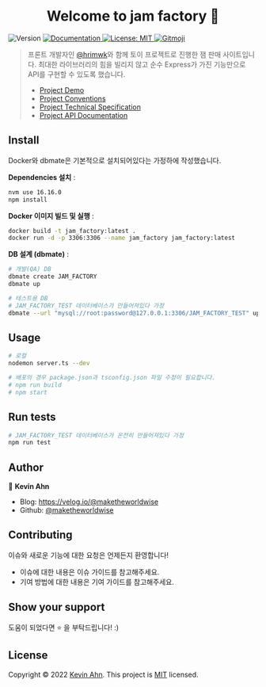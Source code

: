<h1 align="center">Welcome to jam factory 👋</h1>
<p>
  <img alt="Version" src="https://img.shields.io/badge/version-0.0.0-blue.svg?cacheSeconds=2592000" />
  <a href="documentation url" target="_blank">
    <img alt="Documentation" src="https://img.shields.io/badge/documentation-yes-brightgreen.svg" />
  </a>
  <a href="mit url" target="_blank">
    <img alt="License: MIT" src="https://img.shields.io/badge/License-mit-yellow.svg" />
  </a>
  <a href="https://gitmoji.dev">
  <img src="https://img.shields.io/badge/gitmoji-%20😜%20😍-FFDD67.svg?style=flat-square" alt="Gitmoji">
</a>
</p>

> 프론트 개발자인 [@hrimwk](https://github.com/hrimwk)와 함께 토이 프로젝트로 진행한 잼 판매 사이트입니다. 최대한 라이브러리의 힘을 빌리지 않고 순수 Express가 가진 기능만으로 API를 구현할 수 있도록 했습니다.
>
> - [Project Demo](/docs/project_demo.md)
> - [Project Conventions](/docs/project_conventions.md)
> - [Project Technical Specification](/docs/project_tech_spec.md)
> - [Project API Documentation](/docs/project_api_doc.md)

## Install

Docker와 dbmate은 기본적으로 설치되어있다는 가정하에 작성했습니다.

**Dependencies 설치** :

```sh
nvm use 16.16.0
npm install
```

**Docker 이미지 빌드 및 실행** :

```sh
docker build -t jam_factory:latest .
docker run -d -p 3306:3306 --name jam_factory jam_factory:latest
```

**DB 설계 (dbmate)** :

```sh
# 개발(QA) DB
dbmate create JAM_FACTORY
dbmate up

# 테스트용 DB
# JAM_FACTORY_TEST 데이터베이스가 만들어져있다 가정
dbmate --url "mysql://root:password@127.0.0.1:3306/JAM_FACTORY_TEST" up
```

## Usage

```sh
# 로컬
nodemon server.ts --dev

# 배포의 경우 package.json과 tsconfig.json 파일 수정이 필요합니다.
# npm run build
# npm start
```

## Run tests

```sh
# JAM_FACTORY_TEST 데이터베이스가 온전히 만들어져있다 가정
npm run test
```

## Author

👤 **Kevin Ahn**

- Blog: https://velog.io/@maketheworldwise
- Github: [@maketheworldwise](https://github.com/maketheworldwise)

## Contributing

이슈와 새로운 기능에 대한 요청은 언제든지 환영합니다!

- 이슈에 대한 내용은 이슈 가이드를 참고해주세요.
- 기여 방법에 대한 내용은 기여 가이드를 참고해주세요.

## Show your support

도움이 되었다면 ⭐️ 을 부탁드립니다! :)

## License

Copyright © 2022 [Kevin Ahn](https://github.com/maketheworldwise).
This project is [MIT](LICENSE) licensed.
